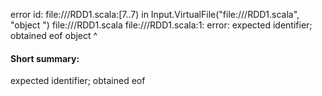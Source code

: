 error id: file://<WORKSPACE>/RDD1.scala:[7..7) in Input.VirtualFile("file://<WORKSPACE>/RDD1.scala", "object ")
file://<WORKSPACE>/RDD1.scala
file://<WORKSPACE>/RDD1.scala:1: error: expected identifier; obtained eof
object 
       ^
#### Short summary: 

expected identifier; obtained eof
